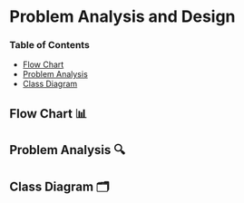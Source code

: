 # Problem Analysis and Design

### Table of Contents

- [Flow Chart](image/PT2_flowchart.jpg)
- [Problem Analysis]()
- [Class Diagram](image/CLASSDIAGRAM.jpg)

## Flow Chart 📊

## Problem Analysis 🔍

## Class Diagram 🗂️
